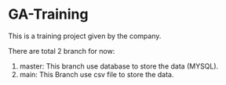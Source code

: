 # GA-Training

This is a training project given by the company.

There are total 2 branch for now:
1) master: This branch use database to store the data (MYSQL).
2) main: This Branch use csv file to store the data.
